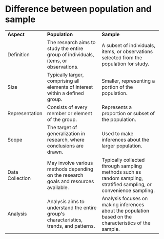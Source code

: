 # Difference between population and sample
|                 |                                                                                       |                                                                                                                     |
| --------------- | ------------------------------------------------------------------------------------- | ------------------------------------------------------------------------------------------------------------------- |
| **Aspect**      | **Population**                                                                        | **Sample**                                                                                                          |
| Definition      | The research aims to study the entire group of individuals, items, or observations.   | A subset of individuals, items, or observations selected from the population for study.                             |
| Size            | Typically larger, comprising all elements of interest within a defined group.         | Smaller, representing a portion of the population.                                                                  |
| Representation  | Consists of every member or element of the group.                                     | Represents a proportion or subset of the population.                                                                |
| Scope           | The target of generalization in research, where conclusions are drawn.                | Used to make inferences about the larger population.                                                                |
| Data Collection | May involve various methods depending on the research goals and resources available.  | Typically collected through sampling methods such as random sampling, stratified sampling, or convenience sampling. |
| Analysis        | Analysis aims to understand the entire group's characteristics, trends, and patterns. | Analysis focuses on making inferences about the population based on the characteristics of the sample.              |
